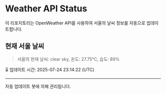 
# Weather API Status

이 리포지토리는 OpenWeather API를 사용하여 서울의 날씨 정보를 자동으로 업데이트합니다.

## 현재 서울 날씨
> 서울의 현재 날씨: clear sky, 온도: 27.75°C, 습도: 89%

⏳ 업데이트 시간: 2025-07-24 23:14:22 (UTC)

---
자동 업데이트 봇에 의해 관리됩니다.
